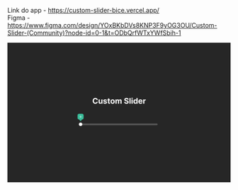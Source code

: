 Link do app - https://custom-slider-bice.vercel.app/
<br>
Figma - https://www.figma.com/design/YOxBKbDVs8KNP3F9yOG3OU/Custom-Slider-(Community)?node-id=0-1&t=ODbQrfWTxYWfSbih-1

![alt text](https://github.com/dassatavares/Custom-Slider/blob/main/images/Frame%201.png)
